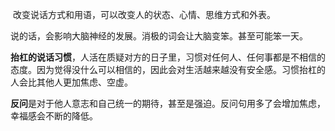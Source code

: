 ​	改变说话方式和用语，可以改变人的状态、心情、思维方式和外表。

​	说的话，会影响大脑神经的发展。消极的词会让大脑变笨。甚至可能笨一天。

​	**抬杠的说话习惯**，人活在质疑对方的日子里，习惯对任何人、任何事都是不相信的态度。因为觉得没什么可以相信的，因此会对生活越来越没有安全感。习惯抬杠的人会比其他人更加焦虑、空虚。

​	**反问**是对于他人意志和自己统一的期待，甚至是强迫。反问句用多了会增加焦虑，幸福感会不断的降低。

